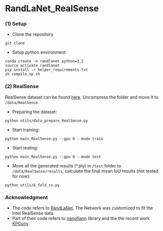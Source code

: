 # RandLaNet_RealSense

### (1) Setup
 
- Clone the repository 
```
git clone
```
- Setup python environment
```
conda create -n randlanet python=3.5
source activate randlanet
pip install -r helper_requirements.txt
sh compile_op.sh
```

### (2) RealSense
RealSense dataset can be found 
<a href="https://drive.google.com/drive/folders/1Nr5vaNY-JVY5tXSAY0KzCT8Tdia7q6I0?usp=sharing">here</a>. 
Uncompress the folder and move it to 
`/data/RealSense`.

- Preparing the dataset:
```
python utils/data_prepare_RealSense.py
```
- Start training:
```
python main_RealSense.py --gpu 0 --mode train
```
- Start testing:
```
python main_RealSense.py --gpu 0 --mode test
```
- Move all the generated results (*.ply) in `/test` folder to `/data/RealSense/results`, calculate the final mean IoU results (not tested for now):
```
python utils/6_fold_cv.py
```



### Acknowledgment
-  The code refers to <a href="https://github.com/QingyongHu/RandLA-Net">RandLaNet</a>. The Network was customized to fit the Intel RealSense data.
-  Part of their code refers to <a href="https://github.com/jlblancoc/nanoflann">nanoflann</a> library and the the recent work <a href="https://github.com/HuguesTHOMAS/KPConv">KPConv</a>.
